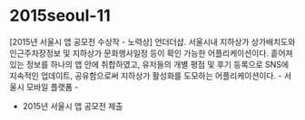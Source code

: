 # 2015seoul-11
[2015년 서울시 앱 공모전 수상작 - 노력상] 언더더샵. 서울시내 지하상가 상가배치도와 인근주차장정보 및 지하상가 문화행사일정 등이 확인 가능한 어플리케이션이다.   흩어져있는 정보를 하나의 앱 안에 취합하였고, 유저들의 개별 평점 및 후기 등록으로 SNS에 지속적인 업데이트,   공유함으로써 지하상가 활성화를 도모하는 어플리케이션이다.    - 서울시 모바일 플랫폼 -

- 2015년 서울시 앱 공모전 제출
